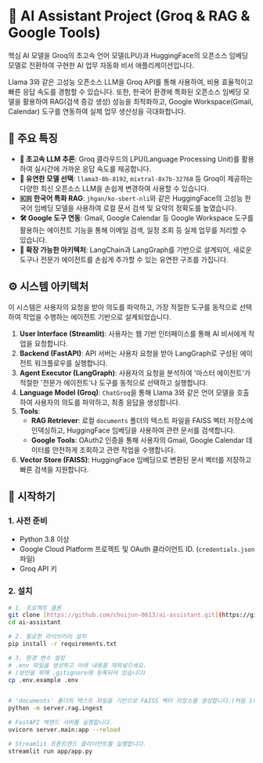 # 🚀 AI Assistant Project (Groq & RAG & Google Tools)

핵심 AI 모델을 Groq의 초고속 언어 모델(LPU)과 HuggingFace의 오픈소스 임베딩 모델로 전환하여 구현한 AI 업무 자동화 비서 애플리케이션입니다.

Llama 3와 같은 고성능 오픈소스 LLM을 Groq API를 통해 사용하여, 비용 효율적이고 빠른 응답 속도를 경험할 수 있습니다. 
또한, 한국어 환경에 특화된 오픈소스 임베딩 모델을 활용하여 RAG(검색 증강 생성) 성능을 최적화하고, 
Google Workspace(Gmail, Calendar) 도구를 연동하여 실제 업무 생산성을 극대화합니다.

## 🌟 주요 특징

- **🚀 초고속 LLM 추론**: Groq 클라우드의 LPU(Language Processing Unit)를 활용하여 실시간에 가까운 응답 속도를 제공합니다.
- **🔄 유연한 모델 선택**: `llama3-8b-8192`, `mixtral-8x7b-32768` 등 Groq이 제공하는 다양한 최신 오픈소스 LLM을 손쉽게 변경하여 사용할 수 있습니다.
- **🇰🇷 한국어 특화 RAG**: `jhgan/ko-sbert-nli`와 같은 HuggingFace의 고성능 한국어 임베딩 모델을 사용하여 로컬 문서 검색 및 요약의 정확도를 높였습니다.
- **🛠️ Google 도구 연동**: Gmail, Google Calendar 등 Google Workspace 도구를 활용하는 에이전트 기능을 통해 이메일 검색, 일정 조회 등 실제 업무를 처리할 수 있습니다.
- **🧩 확장 가능한 아키텍처**: LangChain과 LangGraph를 기반으로 설계되어, 새로운 도구나 전문가 에이전트를 손쉽게 추가할 수 있는 유연한 구조를 가집니다.

## ⚙️ 시스템 아키텍처

이 시스템은 사용자의 요청을 받아 의도를 파악하고, 가장 적절한 도구를 동적으로 선택하여 작업을 수행하는 에이전트 기반으로 설계되었습니다.

1.  **User Interface (Streamlit)**: 사용자는 웹 기반 인터페이스를 통해 AI 비서에게 작업을 요청합니다.
2.  **Backend (FastAPI)**: API 서버는 사용자 요청을 받아 LangGraph로 구성된 에이전트 워크플로우를 실행합니다.
3.  **Agent Executor (LangGraph)**: 사용자의 요청을 분석하여 '마스터 에이전트'가 적절한 '전문가 에이전트'나 도구를 동적으로 선택하고 실행합니다.
4.  **Language Model (Groq)**: `ChatGroq`을 통해 Llama 3와 같은 언어 모델을 호출하여 사용자의 의도를 파악하고, 최종 응답을 생성합니다.
5.  **Tools**:
    -   **RAG Retriever**: 로컬 `documents` 폴더의 텍스트 파일을 FAISS 벡터 저장소에 인덱싱하고, HuggingFace 임베딩을 사용하여 관련 문서를 검색합니다.
    -   **Google Tools**: OAuth2 인증을 통해 사용자의 Gmail, Google Calendar 데이터를 안전하게 조회하고 관련 작업을 수행합니다.
6.  **Vector Store (FAISS)**: HuggingFace 임베딩으로 변환된 문서 벡터를 저장하고 빠른 검색을 지원합니다.

## 🚀 시작하기

### 1. 사전 준비

-   Python 3.8 이상
-   Google Cloud Platform 프로젝트 및 OAuth 클라이언트 ID. (`credentials.json` 파일)
-   Groq API 키

### 2. 설치

```bash
# 1. 프로젝트 클론
git clone [https://github.com/choijun-0613/ai-assistant.git](https://github.com/choijun-0613/ai-assistant.git)
cd ai-assistant

# 2. 필요한 라이브러리 설치
pip install -r requirements.txt

# 3. 환경 변수 설정
# .env 파일을 생성하고 아래 내용을 채워넣으세요.
# (보안을 위해 .gitignore에 등록되어 있습니다)
cp .env.example .env


# 'documents' 폴더의 텍스트 파일을 기반으로 FAISS 벡터 저장소를 생성합니다.(처음 1회만 생성)
python -m server.rag.ingest

# FastAPI 백엔드 서버를 실행합니다.
uvicorn server.main:app --reload

# Streamlit 프론트엔드 클라이언트를 실행합니다.
streamlit run app/app.py
